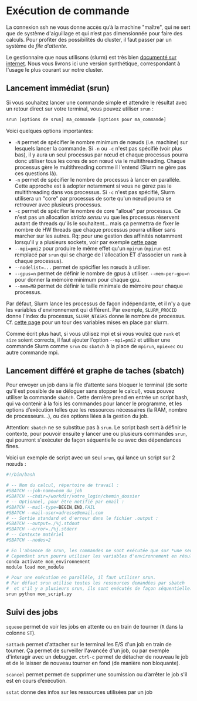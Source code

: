 # Exécution de commande

La connexion ssh ne vous donne accès qu’à la machine "maître", qui ne sert que de système d'aiguillage et qui n’est pas dimensionnée pour faire des calculs. Pour profiter des possibilités du cluster, il faut passer par un système de *file d’attente*.

Le gestionnaire que nous utilisons (slurm) est très bien [documenté sur internet](https://slurm.schedmd.com/documentation.html). Nous vous livrons ici une version synthétique, correspondant à l'usage le plus courant sur notre cluster.

## Lancement immédiat (srun)

Si vous souhaitez lancer une commande simple et attendre le résultat avec un retour direct sur votre terminal, vous pouvez utiliser `srun` :

```bash
srun [options de srun] ma_commande [options pour ma_commande]
```

Voici quelques options importantes:
* `-N` permet de spécifier le nombre minimum de nœuds (i.e. machine) sur lesquels lancer la commande. Si `-n` ou `-c` n'est pas spécifié (voir plus bas), il y aura un seul processus par nœud et chaque processus pourra donc utiliser tous les cores de son nœud via le multithreading. Chaque processus gère le multithreading comme il l'entend (Slurm ne gère pas ces questions là).
* `-n` permet de spécifier le nombre de processus à lancer en parallèle. Cette approche est à adopter notamment si vous ne gérez pas le multithreading dans vos processus. Si `-c` n'est pas spécifié, Slurm utilisera un "core" par processus de sorte qu'un nœud pourra se retrouver avec plusieurs processus.
* `-c` permet de spécifier le nombre de core "alloué" par processus. Ce n'est pas un allocation *stricto sensu* vu que les processus réservent autant de threads qu'ils le souhaitent... mais ça permettra de fixer le nombre de HW threads que chaque processus pourra utiliser sans marcher sur les autres. Rq: pour une gestion des affinités notamment lorsqu'il y a plusieurs sockets, voir par exemple [cette page](https://slurm.schedmd.com/mc_support.html)
* `--mpi=pmi2` pour produire le même effet qu'un `mpirun` (`mpirun` est remplacé par `srun` qui se charge de l'allocation ET d'associer un `rank` à chaque processus).
* `--nodelist=...` permet de spécifier les nœuds à utiliser.
* `--gpus=n` permet de définir le nombre de gpus à utiliser. `--mem-per-gpu=n` pour donner la mémoire minimum pour chaque gpu.
* `--mem=MB` permet de définir le taille minimale de mémoire pour chaque processus.

Par défaut, Slurm lance les processus de façon indépendante, et il n'y a que les variables d'environnement qui différent. Par exemple, `SLURM_PROCID` donne l'index du processus, `SLURM_NTASKS` donne le nombre de processus. Cf. [cette page](https://slurm.schedmd.com/sbatch.html#lbAK) pour un tour des variables mises en place par slurm.

Comme écrit plus haut, si vous utilisez mpi et si vous voulez que `rank` et `size` soient corrects, il faut ajouter l'option `--mpi=pmi2` et utiliser une commande Slurm comme `srun` ou `sbatch` à la place de `mpirun`, `mpiexec` ou autre commande mpi.

## Lancement différé et graphe de taches (sbatch)

Pour envoyer un job dans la file d’attente sans bloquer le terminal (de sorte qu'il est possible de se déloguer sans stopper le calcul), vous pouvez utiliser la commande `sbatch`. Cette dernière prend en entrée un script bash, qui va contenir à la fois les commandes pour lancer le programme, et les options d’exécution telles que les ressources nécessaires (la RAM, nombre de processeurs...), ou des options liées à la gestion du job.

Attention: `sbatch` ne se substitue pas à `srun`. Le script bash sert à définir le contexte, pour pouvoir ensuite y lancer une ou plusieurs commandes `srun`, qui pourront s'exécuter de façon séquentielle ou avec des dépendances fines.

Voici un exemple de script avec un seul `srun`, qui lance un script sur 2 nœuds :

```bash
#!/bin/bash 

# -- Nom du calcul, répertoire de travail : 
#SBATCH --job-name=nom_du_job
#SBATCH --chdir=/workdir/votre_login/chemin_dossier 
# -- Optionnel, pour être notifié par email : 
#SBATCH --mail-type=BEGIN,END,FAIL
#SBATCH --mail-user=adresse@email.com 
# -- Sortie standard et d'erreur dans le fichier .output : 
#SBATCH --output=./%j.stdout
#SBATCH --error=./%j.stderr
# -- Contexte matériel
#SBATCH --nodes=2

# En l'absence de srun, les commandes ne sont exécutée que sur *une seule machine*.
# Cependant srun pourra utiliser les variables d'environnement en résultant
conda activate mon_environnement
module load mon_module

# Pour une exécution en parallèle, il faut utiliser srun.
# Par défaut srun utilise toutes les ressources demandées par sbatch
#  et s'il y a plusieurs srun, ils sont exécutés de façon séquentielle.
srun python mon_script.py
```

## Suivi des jobs

`squeue` permet de voir les jobs en attente ou en train de tourner (`R` dans la colonne `ST`).

`sattach` permet d'attacher sur le terminal les E/S d'un job en train de tourner. Ça permet de surveiller l'avancée d'un job, ou par exemple d'interagir avec un debugger. `ctrl-c` permet de détacher de nouveau le job et de le laisser de nouveau tourner en fond (de manière non bloquante).

`scancel` permet permet de supprimer une soumission ou d’arrêter le job s'il est en cours d’exécution.

`sstat` donne des infos sur les ressources utilisées par un job
